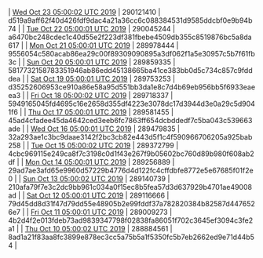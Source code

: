| [Wed Oct 23 05:00:02 UTC 2019](https://transfer.sh/keCHY/dashninja-dbdump-20191023070002.tar.bz2) | 290121410 | d519a9aff62f40d426fdf9dac4a21a36cc6c088384531d9585ddcbf0e9b94b74 | 
| [Tue Oct 22 05:00:01 UTC 2019](https://transfer.sh/mV1TH/dashninja-dbdump-20191022070001.tar.bz2) | 290045244 | a6470bc248cdec1c40d55e2f223df381fbebe4509db355c8519876bc5a8da617 | 
| [Mon Oct 21 05:00:01 UTC 2019](https://transfer.sh/iYJ32/dashninja-dbdump-20191021070001.tar.bz2) | 289978444 | 9556054c580acab86ea29c00f89309090895a3df062f1a5e30957c5b7f61fb3c | 
| [Sun Oct 20 05:00:01 UTC 2019](https://transfer.sh/XTP3z/dashninja-dbdump-20191020070001.tar.bz2) | 289859335 | 5817732158783351946ab86edd45138665ba41ce383bb0d5c734c857c9fdddea | 
| [Sat Oct 19 05:00:01 UTC 2019](https://transfer.sh/XL8eh/dashninja-dbdump-20191019070001.tar.bz2) | 289753253 | d35252606953ce910a86e58a95d551bb3da1e8c7d4b69eb956bb5f6933eaeea3 | 
| [Fri Oct 18 05:00:02 UTC 2019](https://transfer.sh/o9NT2/dashninja-dbdump-20191018070002.tar.bz2) | 289718337 | 5949165045fd4695c16e2658d355df4223e3078dc17d3944d3e0a29c5d9041f6 | 
| [Thu Oct 17 05:00:01 UTC 2019](https://transfer.sh/8PTOp/dashninja-dbdump-20191017070001.tar.bz2) | 289581455 | 45ad4cfadee45da4642ced3eeb6fc7863ff654dcbddedf7c5ba043c539663ade | 
| [Wed Oct 16 05:00:01 UTC 2019](https://transfer.sh/ghiCm/dashninja-dbdump-20191016070001.tar.bz2) | 289479835 | 32a293ae1c3bc9daae3142f2bc3cb82e443d5f1c4f590966706205a925bab258 | 
| [Tue Oct 15 05:00:02 UTC 2019](https://transfer.sh/IRv2i/dashninja-dbdump-20191015070002.tar.bz2) | 289372799 | 4cbc969115e249ca8f7c3198c0d1f43e267f9b05602bc760d89b980f608ab2df | 
| [Mon Oct 14 05:00:01 UTC 2019](https://transfer.sh/aTrkl/dashninja-dbdump-20191014070001.tar.bz2) | 289256889 | 29ad7ae3afd65e9960d57229b4776d4d122fc4cffdbfe8772e5e67685f01f2e0 | 
| [Sun Oct 13 05:00:02 UTC 2019](https://transfer.sh/9zkvP/dashninja-dbdump-20191013070002.tar.bz2) | 289140739 | 210afa79f7e3c2dc9bb961c034a0f15ec8b5fea57d3d637929b4701ae49008ad | 
| [Sat Oct 12 05:00:01 UTC 2019](https://transfer.sh/ytgTZ/dashninja-dbdump-20191012070001.tar.bz2) | 289116666 | 79d45dd8d31f47d79dd55e48905b2e99fddf37a782820384b82587d4476526e7 | 
| [Fri Oct 11 05:00:01 UTC 2019](https://transfer.sh/fawBD/dashninja-dbdump-20191011070001.tar.bz2) | 289009273 | 4b2d4f2e013fdeb73ad9839347798f02838fa86051f702c3645ef3094c3fe2a1 | 
| [Thu Oct 10 05:00:02 UTC 2019](https://transfer.sh/D29H9/dashninja-dbdump-20191010070002.tar.bz2) | 288884561 | 8ad1a21f83aa8fc3899e878ec3cc5a75b5a1f5350fc5b7eb2662ed9e71d44b54 | 
